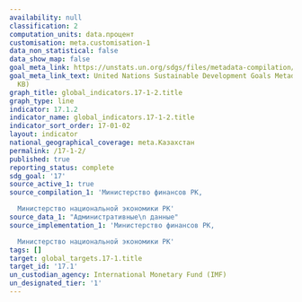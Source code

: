 ```yaml
---
availability: null
classification: 2
computation_units: data.процент
customisation: meta.customisation-1
data_non_statistical: false
data_show_map: false
goal_meta_link: https://unstats.un.org/sdgs/files/metadata-compilation/Metadata-Goal-17.pdf
goal_meta_link_text: United Nations Sustainable Development Goals Metadata (PDF 469
  KB)
graph_title: global_indicators.17-1-2.title
graph_type: line
indicator: 17.1.2
indicator_name: global_indicators.17-1-2.title
indicator_sort_order: 17-01-02
layout: indicator
national_geographical_coverage: meta.Казахстан
permalink: /17-1-2/
published: true
reporting_status: complete
sdg_goal: '17'
source_active_1: true
source_compilation_1: 'Министерство финансов РК,

  Министерство национальной экономики РК'
source_data_1: "Административные\n данные"
source_implementation_1: 'Министерство финансов РК,

  Министерство национальной экономики РК'
tags: []
target: global_targets.17-1.title
target_id: '17.1'
un_custodian_agency: International Monetary Fund (IMF)
un_designated_tier: '1'
---
```

